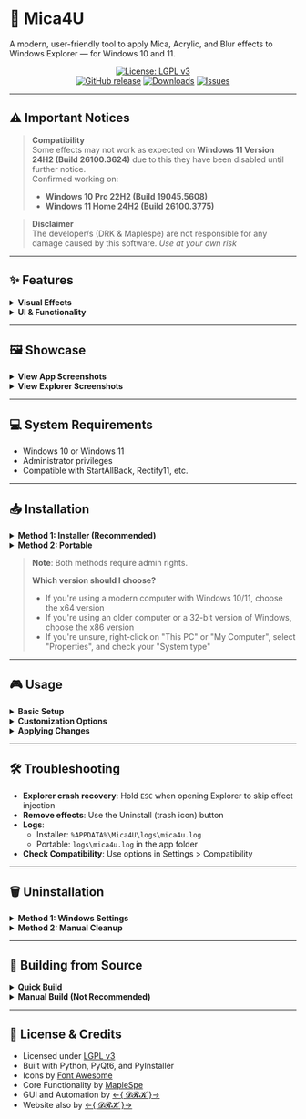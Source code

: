 # 🎨 Mica4U

A modern, user-friendly tool to apply Mica, Acrylic, and Blur effects to Windows Explorer — for Windows 10 and 11.

<div align="center">

[![License: LGPL v3](https://img.shields.io/badge/License-LGPL_v3-blue.svg)](https://www.gnu.org/licenses/lgpl-3.0)  
[![GitHub release](https://img.shields.io/github/v/release/DRKCTRL/Mica4U)](https://github.com/DRKCTRLDEV/Mica4U/releases)
[![Downloads](https://img.shields.io/github/downloads/DRKCTRL/Mica4U/total)](https://github.com/DRKCTRLDEV/Mica4U/releases)
[![Issues](https://img.shields.io/github/issues/DRKCTRL/Mica4U)](https://github.com/DRKCTRLDEV/Mica4U/issues)

</div>

---

## ⚠️ Important Notices

> **Compatibility**  
> Some effects may not work as expected on **Windows 11 Version 24H2 (Build 26100.3624)** due to this they have been disabled until further notice.  
> Confirmed working on:
> - **Windows 10 Pro 22H2 (Build 19045.5608)**
> - **Windows 11 Home 24H2 (Build 26100.3775)**

> **Disclaimer**  
> The developer/s (DRK & Maplespe) are not responsible for any damage caused by this software. *Use at your own risk*

---

## ✨ Features

<details>
<summary><strong>Visual Effects</strong></summary>

| Effect        | Description                        | Compatibility                   |
|---------------|------------------------------------|----------------------------------|
| Acrylic       | Blur with noise                    | Windows 10/11                   |
| Blur          | Classic blurred background         | Windows 10/11                   |
| Blur (Clear)  | Clean blur without noise           | Windows 11 or 10 22H2 or lower |
| Mica          | System-coloured glass effect        | Windows 11 only                 |
| Mica Alt      | Alternative version of Mica        | Windows 11 only                 |

</details>

<details>
<summary><strong>UI & Functionality</strong></summary>

- Custom RGBA colour & transparency controls  
- Real-time colour preview with built-in colour picker  
- Light/Dark mode presets  
- Font Awesome icons in a modern layout  
- Configurable window size, theme & appearance  
- Logging system for debugging  
- Portable mode support  
- Preset management for quick switching  

</details>

---

## 🖼️ Showcase

<details>
<summary><strong>View App Screenshots</strong></summary>

### Mica4U - General UI
![M4UGeneralUI](https://raw.githubusercontent.com/DRKCTRL/Mica4U/main/screenshots/Mica4UGeneral.png)

### Mica4U - ColourPicker UI
![M4UColourPickerUI](https://raw.githubusercontent.com/DRKCTRL/Mica4U/main/screenshots/Mica4UColourPicker.png)

### Mica4U - Settings UI
![M4USettingsUI](https://raw.githubusercontent.com/DRKCTRL/Mica4U/main/screenshots/Mica4USettings.png)

### Mica4U - UpdateDialog UI
![M4UUpdateDialogUI](https://raw.githubusercontent.com/DRKCTRL/Mica4U/main/screenshots/Mica4UUpdateDialog.png)

</details>

<details>
<summary><strong>View Explorer Screenshots</strong></summary>

### Acrylic (Win11) (Dark Preset)
![AcrylicWin11Dark](https://raw.githubusercontent.com/DRKCTRL/Mica4U/main/screenshots/AcrylicWin11Dark.png)

### Blur (Win11) (Dark Preset)
![BlurWin11Dark](https://raw.githubusercontent.com/DRKCTRL/Mica4U/main/screenshots/BlurWin11Dark.png)

### Mica (Win11) (Dark Preset)
![MicaWin11Dark](https://raw.githubusercontent.com/DRKCTRL/Mica4U/main/screenshots/MicaWin11Dark.png)

### Mica Alt (Win11) (Dark Preset)
![MicaAltWin11Dark](https://raw.githubusercontent.com/DRKCTRL/Mica4U/main/screenshots/MicaAltWin11Dark.png)

</details>

---

## 💻 System Requirements

- Windows 10 or Windows 11  
- Administrator privileges  
- Compatible with StartAllBack, Rectify11, etc.

---

## 📥 Installation

<details>
<summary><strong>Method 1: Installer (Recommended)</strong></summary>

1. Download the latest installer from the [Releases](https://github.com/DRKCTRLDEV/Mica4U/releases) page
   - Choose `Mica4U_Setup_x64.exe` for 64-bit Windows (recommended for most users)
   - Choose `Mica4U_Setup_x86.exe` for 32-bit Windows
2. Run the installer and follow the instructions  
3. Launch from the Start Menu or Desktop shortcut  

</details>

<details>
<summary><strong>Method 2: Portable</strong></summary>

1. Download the ZIP from the [Releases](https://github.com/DRKCTRLDEV/Mica4U/releases) page
   - Choose `Mica4U_portable_x64.zip` for 64-bit Windows (recommended for most users)
   - Choose `Mica4U_portable_x86.zip` for 32-bit Windows  
2. Extract to any location  
3. Run `Mica4U.exe`  

</details>

> **Note**: Both methods require admin rights.
>
> **Which version should I choose?**  
> - If you're using a modern computer with Windows 10/11, choose the x64 version
> - If you're using an older computer or a 32-bit version of Windows, choose the x86 version
> - If you're unsure, right-click on "This PC" or "My Computer", select "Properties", and check your "System type"

---

## 🎮 Usage

<details>
<summary><strong>Basic Setup</strong></summary>

1. Launch Mica4U  
2. Choose your desired effect from the main panel  

</details>

<details>
<summary><strong>Customization Options</strong></summary>

### 🖌️ Effects  
- Clear Address Bar  
- Clear Toolbar  
- Clear Background  
- Show Separator  

### 🎨 colours  
- Adjust RGBA values with sliders or use the colour picker  
- Real-time preview  
- Save custom colours as presets  

### 🧩 Presets  
- Light/Dark mode  
- Create and save your own colour presets  
- Quick preset switching  

### ⚙️ Settings Panel    
- Effects: Toggle unsupported options & effects 
- Advanced: Logging level, config path  
- About: Version info and credits  

</details>

<details>
<summary><strong>Applying Changes</strong></summary>

1. Click the **Install** button (download icon)  
2. Explorer will automatically restart  
3. Your settings will take effect  

</details>

---

## 🛠️ Troubleshooting

- **Explorer crash recovery**: Hold `ESC` when opening Explorer to skip effect injection  
- **Remove effects**: Use the Uninstall (trash icon) button  
- **Logs**:  
  - Installer: `%APPDATA%\Mica4U\logs\mica4u.log`  
  - Portable: `logs\mica4u.log` in the app folder  
- **Check Compatibility**: Use options in Settings > Compatibility  

---

## 🗑️ Uninstallation

<details>
<summary><strong>Method 1: Windows Settings</strong></summary>

1. Open **Settings > Apps > Installed Apps**  
2. Find "Mica4U"  
3. Click **Uninstall**  

</details>

<details>
<summary><strong>Method 2: Manual Cleanup</strong></summary>

1. Open Mica4U and click **Uninstall**  
2. Delete the Mica4U folder  
3. (Optional) Remove `%APPDATA%\Mica4U`  

</details>

---

## 🔧 Building from Source

<details>
<summary><strong>Quick Build</strong></summary>

### 🧱 Prerequisites  
- Python 3.10+  
- `PyQt6`, `psutil`, `qtawesome`, `PyInstaller`  
- Inno Setup 6  
- (Optional) 7-Zip for compressed portable builds  

### ⚙️ Build Steps

```bash
git clone https://github.com/DRKCTRLDEV/Mica4U.git
cd Mica4U
pip install -r requirements.txt
```

1. Install [Inno Setup 6](https://jrsoftware.org/isdl.php)  
2. Run one of the following commands:

```bash
# Build both x86 and x64 versions (default)
./build.cmd

# Build only x64 version
./build.cmd --x64

# Build only x86 version
./build.cmd --x86

# Build with verbose output
./build.cmd --verbose
```

3. The output files will be in the `compiled/output` directory:
   - Installers: `Mica4U_Setup_x64.exe` and/or `Mica4U_Setup_x86.exe`
   - Portable: `Mica4U_portable_x64.zip` and/or `Mica4U_portable_x86.zip`

</details>

<details>
<summary><strong>Manual Build (Not Recommended)</strong></summary>

```bash
# For x64 build
set TARGET_ARCH=x64
pyinstaller compiled/Mica4U.spec
"C:\Program Files (x86)\Inno Setup 6\ISCC.exe" "compiled\installer.iss" /DArch="x64"

# For x86 build
set TARGET_ARCH=x86
pyinstaller compiled/Mica4U.spec
"C:\Program Files (x86)\Inno Setup 6\ISCC.exe" "compiled\installer.iss" /DArch="x86"
```

</details>

---

## 📄 License & Credits

- Licensed under [LGPL v3](https://www.gnu.org/licenses/lgpl-3.0)  
- Built with Python, PyQt6, and PyInstaller  
- Icons by [Font Awesome](https://fontawesome.com)
- Core Functionality by [MapleSpe](https://github.com/Maplespe)
- GUI and Automation by [←{ 𝓓𝓡𝓚 }→](https://github.com/DRKCTRLDEV)
- Website also by [←{ 𝓓𝓡𝓚 }→](https://github.com/DRKCTRLDEV)